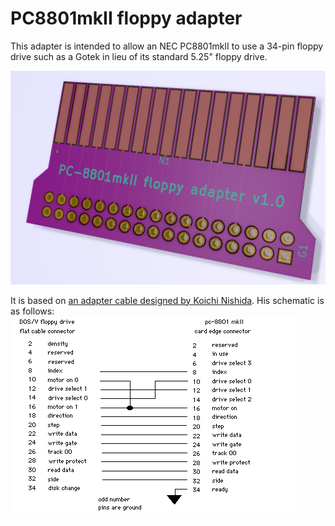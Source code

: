 # PC8801mkII floppy adapter
This adapter is intended to allow an NEC PC8801mkII to use a 34-pin floppy drive such as a Gotek in lieu of its standard 5.25" floppy drive.

![Rendered concept image](render.png)

It is based on [an adapter cable designed by Koichi Nishida](http://tulip-house.ddo.jp/DIGITAL/FD88/index.html). His schematic is as follows:
![converter cable schematic](schematic.png)
